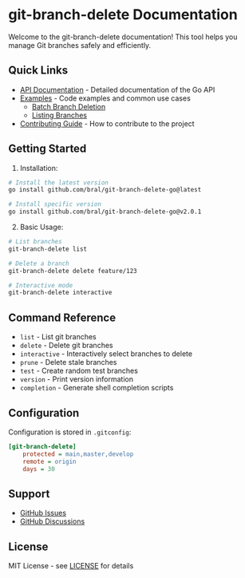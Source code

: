 # git-branch-delete Documentation

Welcome to the git-branch-delete documentation! This tool helps you manage Git branches safely and efficiently.

## Quick Links

- [API Documentation](api/README.md) - Detailed documentation of the Go API
- [Examples](examples/) - Code examples and common use cases
  - [Batch Branch Deletion](examples/batch-delete.md)
  - [Listing Branches](examples/list-branches.md)
- [Contributing Guide](contributing/README.md) - How to contribute to the project

## Getting Started

1. Installation:

```bash
# Install the latest version
go install github.com/bral/git-branch-delete-go@latest

# Install specific version
go install github.com/bral/git-branch-delete-go@v2.0.1
```

2. Basic Usage:

```bash
# List branches
git-branch-delete list

# Delete a branch
git-branch-delete delete feature/123

# Interactive mode
git-branch-delete interactive
```

## Command Reference

- `list` - List git branches
- `delete` - Delete git branches
- `interactive` - Interactively select branches to delete
- `prune` - Delete stale branches
- `test` - Create random test branches
- `version` - Print version information
- `completion` - Generate shell completion scripts

## Configuration

Configuration is stored in `.gitconfig`:

```ini
[git-branch-delete]
    protected = main,master,develop
    remote = origin
    days = 30
```

## Support

- [GitHub Issues](https://github.com/bral/git-branch-delete-go/issues)
- [GitHub Discussions](https://github.com/bral/git-branch-delete-go/discussions)

## License

MIT License - see [LICENSE](../LICENSE) for details
